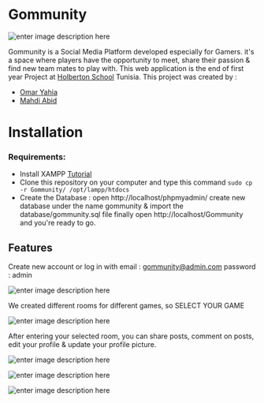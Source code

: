 # Gommunity
   ![enter image description here](https://www.linkpicture.com/q/b5fe5ddd67774fb69f12c2d6e4837931.png)

Gommunity is a Social Media Platform developed especially for Gamers. it's a space where players have the opportunity to meet, share their passion & find new team mates to play with.
This web application is the end of first year Project at [Holberton School](https://www.holbertonschool.com/) Tunisia.
This project was created by :
 - [Omar Yahia](https://www.linkedin.com/in/omar-yahia-78484980/)
 - [Mahdi Abid](https://www.linkedin.com/in/mahdixabid/)

# Installation

### Requirements:



 - Install XAMPP
	 [Tutorial](https://vitux.com/ubuntu-xampp/)
 - Clone this repository on your computer and type this command ``sudo cp -r Gommunity/ /opt/lampp/htdocs``
 - Create the Database :
	 open http://localhost/phpmyadmin/
	 create new database under the name gommunity & import the database/gommunity.sql file
	 finally open http://localhost/Gommunity and you're ready to go.


## Features

Create new account or log in with email : gommunity@admin.com password : admin

![enter image description here](https://www.linkpicture.com/q/Screenshot-from-2021-11-24-11-10-07.png)

We created different rooms for different games, so SELECT YOUR GAME

![enter image description here](https://www.linkpicture.com/q/Screenshot-from-2021-11-24-12-17-20.png)

After entering your selected room, you can share posts, comment on posts, edit your profile & update your profile picture.

![enter image description here](https://www.linkpicture.com/q/Screenshot-from-2021-11-24-12-21-35.png)

![enter image description here](https://www.linkpicture.com/q/Screenshot-from-2021-11-24-12-24-31.png)

![enter image description here](https://www.linkpicture.com/q/Screenshot-from-2021-11-24-12-25-00.png)